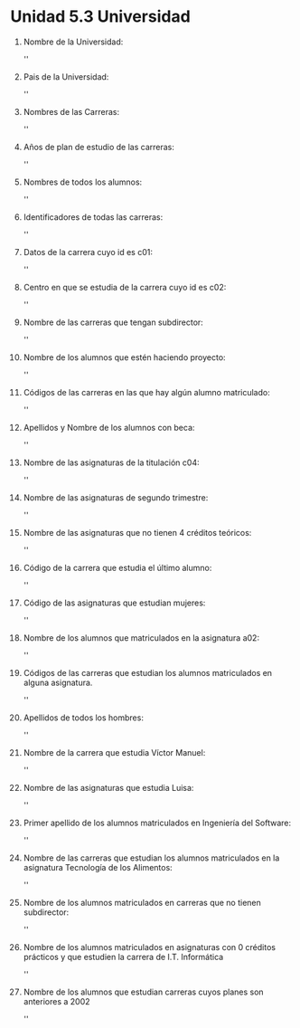 # Unidad 5.3 Universidad

1. Nombre de la Universidad:

    ''

2. Pais de la Universidad:

    ''

3. Nombres de las Carreras:

    ''

4. Años de plan de estudio de las carreras:

    ''

5. Nombres de todos los alumnos:

    ''

6. Identificadores de todas las carreras:

    ''

7. Datos de la carrera cuyo id es c01:

    ''

8. Centro en que se estudia de la carrera cuyo id es c02:

    ''

9. Nombre de las carreras que tengan subdirector:

    ''

10. Nombre de los alumnos que estén haciendo proyecto:

    ''

11. Códigos de las carreras en las que hay algún alumno matriculado:

    ''

12. Apellidos y Nombre de los alumnos con beca:

    ''

13. Nombre de las asignaturas de la titulación c04:

    ''

14. Nombre de las asignaturas de segundo trimestre:

    ''

15. Nombre de las asignaturas que no tienen 4 créditos teóricos:

    ''

16. Código de la carrera que estudia el último alumno:

    ''

17. Código de las asignaturas que estudian mujeres:

    ''

18. Nombre de los alumnos que matriculados en la asignatura a02:

    ''

19. Códigos de las carreras que estudian los alumnos matriculados en alguna asignatura.

    ''

20. Apellidos de todos los hombres:

    ''

21. Nombre de la carrera que estudia Víctor Manuel:

    ''

22. Nombre de las asignaturas que estudia Luisa:

    ''

23. Primer apellido de los alumnos matriculados en Ingeniería del Software:

    ''

24. Nombre de las carreras que estudian los alumnos matriculados en la asignatura Tecnología de los Alimentos:

    ''

25. Nombre de los alumnos matriculados en carreras que no tienen subdirector:

    ''

26. Nombre de los alumnos matriculados en asignaturas con 0 créditos prácticos y que estudien la carrera de I.T. Informática

    ''

27. Nombre de los alumnos que estudian carreras cuyos planes son anteriores a 2002

    ''

